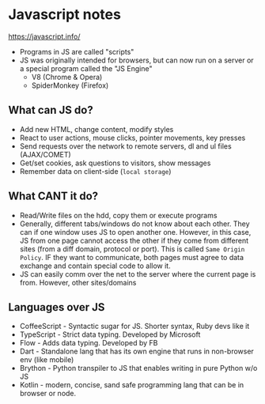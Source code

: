 # Javascript notes
https://javascript.info/

* Programs in JS are called "scripts"
* JS was originally intended for browsers, but can now run on a server or
a special program called the "JS Engine"
  - V8 (Chrome & Opera)
  - SpiderMonkey (Firefox)


## What can JS do?
* Add new HTML, change content, modify styles
* React to user actions, mouse clicks, pointer movements, key presses
* Send requests over the network to remote servers, dl and ul files (AJAX/COMET)
* Get/set cookies, ask questions to visitors, show messages
* Remember data on client-side (`local storage`)

## What CANT it do?
* Read/Write files on the hdd, copy them or execute programs
* Generally, different tabs/windows do not know about each other. They can if one window uses JS to open another one. However, in this case, JS from one page cannot access the other if they come from different sites (from a diff domain, protocol or port).
This is called `Same Origin Policy`. IF they want to communicate, both pages must agree to data exchange and contain special code to allow it.
* JS can easily comm over the net to the server where the current page is from. However, other sites/domains 

## Languages over JS
* CoffeeScript - Syntactic sugar for JS. Shorter syntax, Ruby devs like it
* TypeScript - Strict data typing. Developed by Microsoft
* Flow - Adds data typing. Developed by FB
* Dart - Standalone lang that has its own engine that runs in non-browser env (like mobile)
* Brython - Python transpiler to JS that enables writing in pure Python w/o JS
* Kotlin - modern, concise, sand safe programming lang that can be in browser or node.
